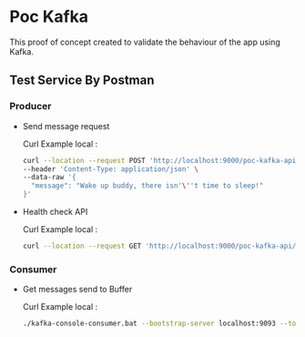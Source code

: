 # Poc Kafka

This proof of concept created to validate the behaviour of the app using Kafka.

## Test Service By Postman

### Producer

* Send message request 

     Curl Example local : 
  
    ```bash
  curl --location --request POST 'http://localhost:9000/poc-kafka-api/v1/kafka/publish' \
  --header 'Content-Type: application/json' \
  --data-raw '{
      "message": "Wake up buddy, there isn'\''t time to sleep!"
  }'
     ```

* Health check API

     Curl Example local : 
  
    ```bash
  curl --location --request GET 'http://localhost:9000/poc-kafka-api/v1/status/validate'
     ```

### Consumer

* Get messages send to Buffer

     Curl Example local : 
  
    ```bash
  ./kafka-console-consumer.bat --bootstrap-server localhost:9093 --topic test --from-beginning
     ```
